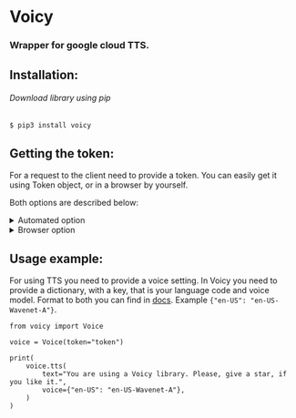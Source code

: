 <h1>Voicy</h1>
<h3>Wrapper for google cloud TTS.</h3>


<h2>Installation:</h2>
<h6>Download library using pip</h6>

```bash
$ pip3 install voicy
```


<h2>Getting the token:</h2>

<p>For a request to the client need to provide a token. You can easily get it using Token object, or in a browser by yourself.</p>
<p>Both options are described below:</p>

<details>
  <summary>Automated option</summary>
    <ol>
        <li>By first, you need to get API token in <a href="http://rucaptcha.com/">rucaptcha</a>.</li>
        <li>
            After that import a Token object from voicy:
            <br>
            <code>from voicy import Token</code>
        </li>
        <li>
            Then provide the API key to the get_token function:
            <br>
            <code>Token.get_token(rucaptcha_key="Token, that you got in the rucaptcha account.")</code>
        </li>
        <li>If you do all alright you would get long string, that you should provide to Voice object in init.</li>
    </ol>
</details>

<details>
  <summary>Browser option</summary>
    <ol>
        <li>By first, go to <a href="https://cloud.google.com/text-to-speech">cloud.google.com/text-to-speech</a>.</li>
        <li>
            After that scroll down to the demo part.
            <br>
            <img src=".github/images/Recaptcha.png" alt="Recaptcha">
        </li>
        <li>Solve the captcha.</li>
        <li>
            After, open the developer console and go to the "Network" section. In the "Name"
            section search for proxy?url=https://texttospeech.googleapis.com ...
            <br>
            <img src=".github/images/DeveloperConsole.png" alt="The developer console">
            <br>
            Scroll to the "Query string parameters". And here is your token.
        </li>
    </ol>
</details>


<h2>Usage example:</h2>

For using TTS you need to provide a voice setting. In Voicy you need to provide a dictionary, with a key, that is your 
language code and voice model. Format to both you can find in 
<a href="https://cloud.google.com/text-to-speech/docs/voices">docs</a>. Example <code>{"en-US": "en-US-Wavenet-A"}</code>. 

```python3
from voicy import Voice

voice = Voice(token="token")

print(
    voice.tts(
        text="You are using a Voicy library. Please, give a star, if you like it.",
        voice={"en-US": "en-US-Wavenet-A"},
    )
)
```
